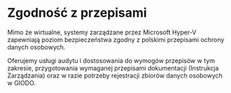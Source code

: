# Zgodność z przepisami

Mimo że wirtualne, systemy zarządzane przez Microsoft Hyper-V zapewniają poziom bezpieczeństwa zgodny z 
polskimi przepisami ochrony danych osobowych.

Oferujemy usługi audytu i dostosowania do wymogów przepisów w tym zakresie, przygotowania wymaganej przepisami 
dokumentacji (Instrukcja Zarządzania) oraz w razie potrzeby rejestracji zbiorów danych osobowych w GIODO.